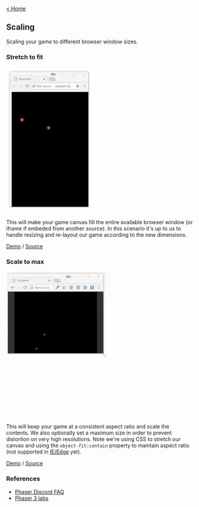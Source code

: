 [< Home](../)

## Scaling

Scaling your game to different browser window sizes.

### Stretch to fit

![stretch to fit example](/assets/stretch-to-fit.gif)

This will make your game canvas fill the entire available browser window (or iframe if embeded from another source).
In this scenario it's up to us to handle resizing and re-layout our game according to the new dimensions.

[Demo](stretch-to-fit.html) / [Source](https://github.com/DannyT/phaser3-my-examples/blob/master/scaling/stretch-to-fit.html)


### Scale to max

![scale to max example](/assets/scale-to-max.gif)

This will keep your game at a consistent aspect ratio and scale the contents.
We also optionally set a maximum size in order to prevent distortion on very high resolutions. Note we're using CSS to stretch our canvas and using the `object-fit:contain` property to maintain aspect ratio (not supported in [IE/Edge](https://caniuse.com/#feat=object-fit) yet).

[Demo](scale-to-max.html) / [Source](https://github.com/DannyT/phaser3-my-examples/blob/master/scaling/scale-to-max.html)

### References

* [Phaser Discord FAQ](https://github.com/phaser-discord/community/blob/master/FAQ.md#user-content-is-there-a-scalemanager-in-v3)
* [Phaser 3 labs](http://labs.phaser.io/index.html?dir=game%20config/)
